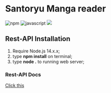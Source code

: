 # Santoryu Manga reader

![npm](./src/npm.svg) ![javascript](https://img.shields.io/badge/%20%20JavaScript-%20%20%20%20730L-f1e05a.svg) ![](https://img.shields.io/badge/bootstrap-%23563D7C.svg?style=for-the-badge&logo=bootstrap&logoColor=white)

## Rest-API Installation
1. Require Node.js 14.x.x;
2. type **npm install** on terminal;
3. type **node .** to running web server;
### Rest-API Docs
[Click this](https://github.com/KatowProject/manga-reader/blob/master/rest-api/README.md)
